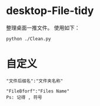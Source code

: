 # desktop-File-tidy
整理桌面一推文件。
使用如下：

```python ./Clean.py```

# 自定义
```
"文件后缀名":"文件夹名称"

"FileBforf":"Files Name"
Ps: 记得 , 符号
```

